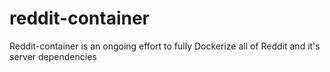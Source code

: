 # reddit-container
Reddit-container is an ongoing effort to fully Dockerize all of Reddit and it's server dependencies
